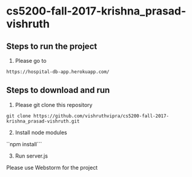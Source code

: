 # cs5200-fall-2017-krishna_prasad-vishruth

## Steps to run the project

1. Please go to 

```https://hospital-db-app.herokuapp.com/```

## Steps to download and run

1. Please git clone this repository

```git clone https://github.com/vishruthvipra/cs5200-fall-2017-krishna_prasad-vishruth.git```

2. Install node modules

``npm install```

3. Run server.js

Please use Webstorm for the project
